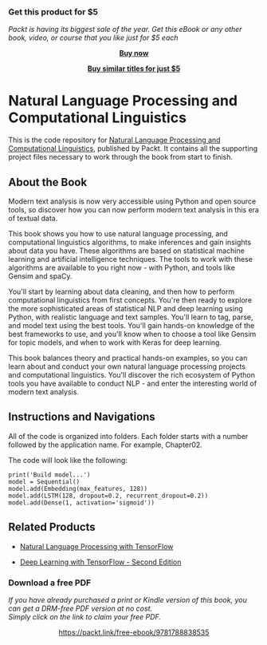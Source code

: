 
### Get this product for $5

<i>Packt is having its biggest sale of the year. Get this eBook or any other book, video, or course that you like just for $5 each</i>


<b><p align='center'>[Buy now](https://packt.link/9781788838535)</p></b>


<b><p align='center'>[Buy similar titles for just $5](https://subscription.packtpub.com/search)</p></b>


# Natural Language Processing and Computational Linguistics
This is the code repository for [Natural Language Processing and Computational Linguistics](https://www.packtpub.com/application-development/beginning-natural-language-processing?utm_source=github&utm_medium=repository&utm_campaign=9781788838535), published by Packt. It contains all the supporting project files necessary to work through the book from start to finish.

## About the Book
Modern text analysis is now very accessible using Python and open source tools, so discover how you can now perform modern text analysis in this era of textual data.

This book shows you how to use natural language processing, and computational linguistics algorithms, to make inferences and gain insights about data you have. These algorithms are based on statistical machine learning and artificial intelligence techniques. The tools to work with these algorithms are available to you right now - with Python, and tools like Gensim and spaCy.

You'll start by learning about data cleaning, and then how to perform computational linguistics from first concepts. You're then ready to explore the more sophisticated areas of statistical NLP and deep learning using Python, with realistic language and text samples. You'll learn to tag, parse, and model text using the best tools. You'll gain hands-on knowledge of the best frameworks to use, and you'll know when to choose a tool like Gensim for topic models, and when to work with Keras for deep learning.

This book balances theory and practical hands-on examples, so you can learn about and conduct your own natural language processing projects and computational linguistics. You'll discover the rich ecosystem of Python tools you have available to conduct NLP - and enter the interesting world of modern text analysis.

## Instructions and Navigations
All of the code is organized into folders. Each folder starts with a number followed by the application name. For example, Chapter02.

The code will look like the following:
```
print('Build model...')
model = Sequential()
model.add(Embedding(max_features, 128))
model.add(LSTM(128, dropout=0.2, recurrent_dropout=0.2))
model.add(Dense(1, activation='sigmoid'))
```

## Related Products
* [Natural Language Processing with TensorFlow](https://www.packtpub.com/application-development/natural-language-processing-tensorflow?utm_source=github&utm_medium=repository&utm_campaign=9781788478311)

* [Deep Learning with TensorFlow - Second Edition](https://www.packtpub.com/big-data-and-business-intelligence/deep-learning-tensorflow-second-edition?utm_source=github&utm_medium=repository&utm_campaign=9781788831109)
### Download a free PDF

 <i>If you have already purchased a print or Kindle version of this book, you can get a DRM-free PDF version at no cost.<br>Simply click on the link to claim your free PDF.</i>
<p align="center"> <a href="https://packt.link/free-ebook/9781788838535">https://packt.link/free-ebook/9781788838535 </a> </p>